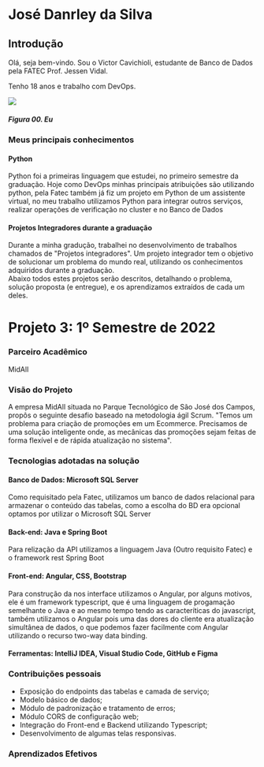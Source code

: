 # José Danrley da Silva

## Introdução

Olá, seja bem-vindo. Sou o Victor Cavichioli, estudante de Banco de Dados pela FATEC Prof. Jessen Vidal. 

Tenho 18 anos e trabalho com DevOps. <br/>

<img src="https://avatars.githubusercontent.com/u/79488234?v=4"/>

##### *Figura 00. Eu*

### Meus principais conhecimentos

#### Python

Python foi a primeiras linguagem que estudei, no primeiro semestre da graduação. Hoje como DevOps minhas principais atribuições são utilizando python, pela Fatec também
já fiz um projeto em Python de um assistente virtual, no meu trabalho utilizamos Python para integrar outros serviços, realizar operações de verificação no cluster e
no Banco de Dados

#### Projetos Integradores durante a graduação 
Durante a minha gradução, trabalhei no desenvolvimento de trabalhos chamados de "Projetos integradores". Um projeto integrador tem o objetivo de solucionar um problema do mundo real, utilizando os conhecimentos adquiridos durante a graduação.<br/>
Abaixo todos estes projetos serão descritos, detalhando o problema, solução proposta (e entregue), e os aprendizamos extraídos de cada um deles.

# Projeto 3: 1º Semestre de 2022


### Parceiro Acadêmico
MidAll


### Visão do Projeto


A empresa MidAll situada no Parque Tecnológico de São José dos Campos, propôs o seguinte desafio baseado na metodologia ágil Scrum. "Temos um problema para criação de promoções em um Ecommerce. Precisamos de uma solução inteligente onde, as mecânicas das promoções sejam feitas de forma flexível e de rápida atualização no sistema".

### Tecnologias adotadas na solução

#### Banco de Dados: Microsoft SQL Server
Como requisitado pela Fatec, utilizamos um banco de dados relacional para armazenar o conteúdo das tabelas, como a escolha do BD era opcional optamos por utilizar
o Microsoft SQL Server

#### Back-end: Java e Spring Boot
Para relização da API utilizamos a linguagem Java (Outro requisito Fatec) e o framework rest Spring Boot 

#### Front-end: Angular, CSS, Bootstrap
Para construção da nos interface utilizamos o Angular, por alguns motivos, ele é um framework typescript, que é uma linguagem de progamação semelhante o Java e ao mesmo
tempo tendo as caracteríticas do javascript, também utilizamos o Angular pois uma das dores do cliente era atualização simultânea de dados, o que podemos fazer facilmente
com Angular utilizando o recurso two-way data binding.

#### Ferramentas: IntelliJ IDEA, Visual Studio Code, GitHub e Figma

### Contribuições pessoais
- Exposição do endpoints das tabelas e camada de serviço;
- Modelo básico de dados;
- Módulo de padronização e tratamento de erros;
- Módulo CORS de configuração web;
- Integração do Front-end e Backend utilizando Typescript;
- Desenvolvimento de algumas telas responsivas.

### Aprendizados Efetivos 


